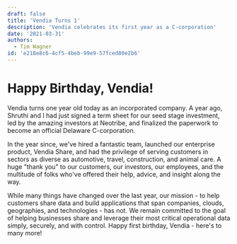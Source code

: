 ```yaml
---
draft: false
title: 'Vendia Turns 1'
description: 'Vendia celebrates its first year as a C-corporation'
date: '2021-03-31'
authors:
  - Tim Wagner
id: 'e218e8c6-4cf5-4beb-99e9-57fced80e2b6'
---
```


# Happy Birthday, Vendia!

Vendia turns one year old today as an incorporated company. A year ago, Shruthi and I had just signed a term sheet for our
seed stage investment, led by the amazing investors at Neotribe, and finalized the paperwork to become an official Delaware C-corporation.

In the year since, we've hired a fantastic team,
launched our enterprise product, Vendia Share, and had the privilege of serving customers in sectors as diverse
as automotive, travel, construction, and animal care. A huge "thank you" to our customers, our investors, our
employees, and the multitude of folks who've offered their help, advice, and insight along the way.

While many things have changed over the last year, our mission - to help customers share data and build applications
that span companies, clouds, geographies, and technologies - has not. We remain committed to the goal of helping businesses
share and leverage their most critical operational data simply, securely, and with control. Happy first birthday, Vendia - here's to many more!
